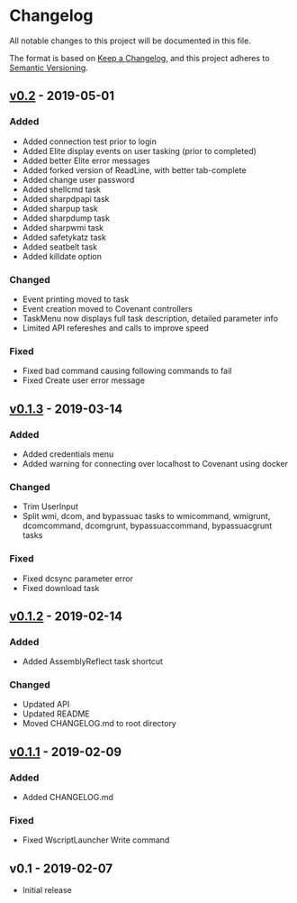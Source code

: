 # Changelog
All notable changes to this project will be documented in this file.

The format is based on [Keep a Changelog](https://keepachangelog.com/en/1.0.0/),
and this project adheres to [Semantic Versioning](https://semver.org/spec/v2.0.0.html).

## [v0.2] - 2019-05-01
### Added
- Added connection test prior to login
- Added Elite display events on user tasking (prior to completed)
- Added better Elite error messages
- Added forked version of ReadLine, with better tab-complete
- Added change user password
- Added shellcmd task
- Added sharpdpapi task
- Added sharpup task
- Added sharpdump task
- Added sharpwmi task
- Added safetykatz task
- Added seatbelt task
- Added killdate option

### Changed
- Event printing moved to task
- Event creation moved to Covenant controllers
- TaskMenu now displays full task description, detailed parameter info
- Limited API refereshes and calls to improve speed

### Fixed
- Fixed bad command causing following commands to fail
- Fixed Create user error message

## [v0.1.3] - 2019-03-14
### Added
- Added credentials menu
- Added warning for connecting over localhost to Covenant using docker

### Changed
- Trim UserInput
- Split wmi, dcom, and bypassuac tasks to wmicommand, wmigrunt, dcomcommand, dcomgrunt, bypassuaccommand, bypassuacgrunt tasks

### Fixed
- Fixed dcsync parameter error
- Fixed download task

## [v0.1.2] - 2019-02-14
### Added
- Added AssemblyReflect task shortcut

### Changed
- Updated API
- Updated README
- Moved CHANGELOG.md to root directory

## [v0.1.1] - 2019-02-09
### Added
- Added CHANGELOG.md

### Fixed
- Fixed WscriptLauncher Write command

## v0.1 - 2019-02-07
- Initial release

[v0.1.1]: https://github.com/cobbr/Elite/compare/v0.1...v0.1.1
[v0.1.2]: https://github.com/cobbr/Elite/compare/v0.1.1...v0.1.2
[v0.1.3]: https://github.com/cobbr/Elite/compare/v0.1.2...v0.1.3
[v0.2]: https://github.com/cobbr/Elite/compare/v0.1.3...v0.2